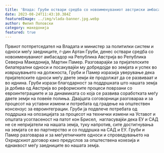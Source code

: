 ```yaml
---
title: 'Влада: Груби оствари средба со новоименуваниот австриски амбасадор, Мартин Памер - 24 АВГУСТ 2023'
date: 2023-08-24T11:43:10.384Z
featuredImage: ../img/vlada-banner.jpg.webp
author: Филип Поповски
category: македонија
featured: true
---
```

Првиот потпретседател на Владата и министер за политилки систем и односи меѓу заедниците, г-дин Артан Груби, денес оствари средба со новоименуваниот амбасадор на Република Австрија во Република Северна Македонија, Мартин Памер.
Разговарајќи за пријателските билатерални односи и посакувајќи му добредојде во земјата и успех во извршувањето на должноста, Груби и Памер изразија уверување дека пријателските односи меѓу двете земји ќе продолжат да се развиваат и во иднина.
Груби изрази благодарност за поддршката што нашата земја ја добива од Австрија во реформските процеси поврзани со евроинтеграциите и за динамиката со која се развива соработката меѓу двете земји на повеќе полиња.
Двајцата соговорници разговараа и за процесот на уставни измени и потребата од градење на општествен консензус за евроинтеграции.
Груби ја подвлече потребата од поддршка на опозицијата за процесот на технички измени на Уставот и општата усогласеност на патот кон Брисел,  нагласувајќи дека ЕУ и САД не се непријатели на нашата земја, туку напротив, сите достигнувања на земјата се во партнерство и со поддршка на САД и ЕУ.
Груби и Памер разговараа и за меѓуетничките односи и спроведувањето на Охридскиот договор како предуслов за општествена кохезија и еднаквост меѓу заедниците во нашата земја.
 
